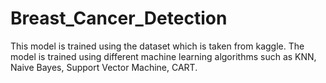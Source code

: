# Breast_Cancer_Detection

This model is trained using the dataset which is taken from kaggle.
The model is trained using different machine learning algorithms such as KNN, Naive Bayes, Support Vector Machine, CART. 
